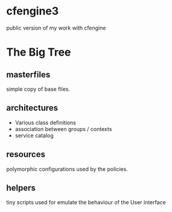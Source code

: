 cfengine3
=========

public version of my work with cfengine

# The Big Tree

## masterfiles
simple copy of base files.

## architectures
* Various class definitions
* association between groups / contexts
* service catalog

## resources
polymorphic configurations used by the policies.

## helpers
tiny scripts used for emulate the behaviour of the User interface

